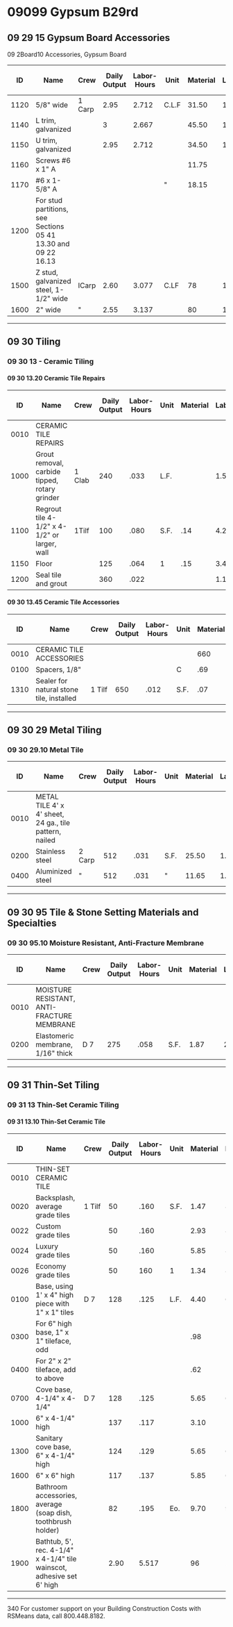 # 09099 Gypsum B29rd

## 09 29 15 Gypsum Board Accessories

09 2Board10 Accessories, Gypsum Board

| ID   | Name                                                                 | Crew   | Daily Output | Labor-Hours | Unit   | Material | Labor | Equipment | Total   | Total Incl O&P |
|------|----------------------------------------------------------------------|--------|--------------|-------------|--------|----------|-------|-----------|---------|----------------|
| 1120 | 5/8" wide                                                            | 1 Carp | 2.95         | 2.712       | C.L.F  | 31.50    | 153   |           | 184.50  | 262            |
| 1140 | L trim, galvanized                                                   |        | 3            | 2.667       |        | 45.50    | 150   |           | 195.50  | 273            |
| 1150 | U trim, galvanized                                                   |        | 2.95         | 2.712       |        | 34.50    | 153   |           | 187.50  | 265            |
| 1160 | Screws #6 x 1" A                                                     |        |              |             |        | 11.75    |       |           | 11.75   | 12.            |
| 1170 | #6 x 1-5/8" A                                                        |        |              |             | "      | 18.15    |       |           | 18.15   | 20             |
| 1200 | For stud partitions, see Sections 05 41 13.30 and 09 22 16.13        |        |              |             |        |          |       |           |         |                |
| 1500 | Z stud, galvanized steel, 1-1/2" wide                                | ICarp  | 2.60         | 3.077       | C.LF   | 78       | 173   |           | 251     | 345            |
| 1600 | 2" wide                                                              | "      | 2.55         | 3.137       |        | 80       | 177   |           | 257     | 350            |

---

## 09 30 Tiling

### 09 30 13 - Ceramic Tiling

#### 09 30 13.20 Ceramic Tile Repairs

| ID   | Name                                                                 | Crew   | Daily Output | Labor-Hours | Unit   | Material | Labor | Equipment | Total   | Total Incl O&P |
|------|----------------------------------------------------------------------|--------|--------------|-------------|--------|----------|-------|-----------|---------|----------------|
| 0010 | CERAMIC TILE REPAIRS                                                 |        |              |             |        |          |       |           |         |                |
| 1000 | Grout removal, carbide tipped, rotary grinder                        | 1 Clab | 240          | .033        | L.F.   |          | 1.52  |           | 1.52    | 2.             |
| 1100 | Regrout tile 4-1/2" x 4-1/2" or larger, wall                         | 1Tilf  | 100          | .080        | S.F.   | .14      | 4.25  |           | 4.39    | 6.             |
| 1150 | Floor                                                                |        | 125          | .064        | 1      | .15      | 3.40  |           | 3.55    | 5.             |
| 1200 | Seal tile and grout                                                  |        | 360          | .022        |        |          | 1.18  |           | 1.18    | 1.             |

#### 09 30 13.45 Ceramic Tile Accessories

| ID   | Name                                                                 | Crew   | Daily Output | Labor-Hours | Unit   | Material | Labor | Equipment | Total   | Total Incl O&P |
|------|----------------------------------------------------------------------|--------|--------------|-------------|--------|----------|-------|-----------|---------|----------------|
| 0010 | CERAMIC TILE ACCESSORIES                                             |        |              |             |        | 660      |       |           |         |                |
| 0100 | Spacers, 1/8"                                                        |        |              |             | C      | .69      |       |           | .69     |                |
| 1310 | Sealer for natural stone tile, installed                             | 1 Tilf | 650          | .012        | S.F.   | .07      | .65   |           | .72     |                |

---

## 09 30 29 Metal Tiling

### 09 30 29.10 Metal Tile

| ID   | Name                                                                 | Crew   | Daily Output | Labor-Hours | Unit   | Material | Labor | Equipment | Total   | Total Incl O&P |
|------|----------------------------------------------------------------------|--------|--------------|-------------|--------|----------|-------|-----------|---------|----------------|
| 0010 | METAL TILE 4' x 4' sheet, 24 ga., tile pattern, nailed               |        |              |             |        |          |       |           |         |                |
| 0200 | Stainless steel                                                      | 2 Carp | 512          | .031        | S.F.   | 25.50    | 1.76  |           | 27.26   | 30.            |
| 0400 | Aluminized steel                                                     | "      | 512          | .031        | "      | 11.65    | 1.76  |           | 13.41   | 15.            |

---

## 09 30 95 Tile & Stone Setting Materials and Specialties

### 09 30 95.10 Moisture Resistant, Anti-Fracture Membrane

| ID   | Name                                                                 | Crew   | Daily Output | Labor-Hours | Unit   | Material | Labor | Equipment | Total   | Total Incl O&P |
|------|----------------------------------------------------------------------|--------|--------------|-------------|--------|----------|-------|-----------|---------|----------------|
| 0010 | MOISTURE RESISTANT, ANTI-FRACTURE MEMBRANE                          |        |              |             |        |          |       |           |         |                |
| 0200 | Elastomeric membrane, 1/16" thick                                    | D 7    | 275          | .058        | S.F.   | 1.87     | 2.79  |           | 4.66    | 6.             |

---

## 09 31 Thin-Set Tiling

### 09 31 13 Thin-Set Ceramic Tiling

#### 09 31 13.10 Thin-Set Ceramic Tile

| ID   | Name                                                                 | Crew   | Daily Output | Labor-Hours | Unit   | Material | Labor | Equipment | Total   | Total Incl O&P |
|------|----------------------------------------------------------------------|--------|--------------|-------------|--------|----------|-------|-----------|---------|----------------|
| 0010 | THIN-SET CERAMIC TILE                                                |        |              |             |        |          |       |           |         |                |
| 0020 | Backsplash, average grade tiles                                      | 1 Tilf | 50           | .160        | S.F.   | 1.47     | 8.50  |           | 9.97    | 14             |
| 0022 | Custom grade tiles                                                   |        | 50           | .160        |        | 2.93     | 8.50  |           | 11.43   | 15.            |
| 0024 | Luxury grade tiles                                                   |        | 50           | .160        |        | 5.85     | 8.50  |           | 14.35   | 18.8           |
| 0026 | Economy grade tiles                                                  |        | 50           | 160         | 1      | 1.34     | 8.50  |           | 9.841   | 13.5           |
| 0100 | Base, using 1' x 4" high piece with 1" x 1" tiles                    | D 7    | 128          | .125        | L.F.   | 4.40     | 6     |           | 10.40   | 13.0           |
| 0300 | For 6" high base, 1" x 1" tileface, odd                             |        |              |             |        | .98      |       |           | .98     | 1.0            |
| 0400 | For 2" x 2" tileface, add to above                                  |        |              |             |        | .62      |       |           | .62     |                |
| 0700 | Cove base, 4-1/4" x 4-1/4"                                          | D 7    | 128          | .125        |        | 5.65     | 6     |           | 11.65   | 14.9           |
| 1000 | 6" x 4-1/4" high                                                     |        | 137          | .117        |        | 3.10     | 5.60  |           | 8.70    | 11.6           |
| 1300 | Sanitary cove base, 6" x 4-1/4" high                                 |        | 124          | .129        |        | 5.65     | 6.20  |           | 11.85   | 15.2           |
| 1600 | 6" x 6" high                                                         |        | 117          | .137        |        | 5.85     | 6.55  |           | 12.40   | 16.0           |
| 1800 | Bathroom accessories, average (soap dish, toothbrush holder)         |        | 82           | .195        | Eo.    | 9.70     | 9.35  |           | 19.05   | 24.5           |
| 1900 | Bathtub, 5', rec. 4-1/4" x 4-1/4" tile wainscot, adhesive set 6' high|        | 2.90         | 5.517       |        | 96       | 265   |           | 361     | 490            |

---

340 For customer support on your Building Construction Costs with RSMeans data, call 800.448.8182.